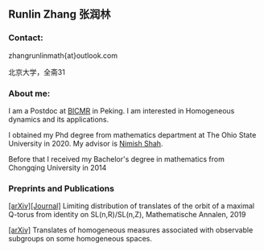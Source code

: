 ## Runlin Zhang 张润林

### Contact:

zhangrunlinmath{at}outlook.com

北京大学，全斋31

### About me:
I am a Postdoc at [BICMR](http://bicmr.pku.edu.cn) in Peking.  I am interested in Homogeneous dynamics and its applications.  

I obtained my Phd  degree from mathematics department at The Ohio State University in 2020.  My advisor is [Nimish Shah](https://people.math.osu.edu/shah.595/).

Before that I received my Bachelor's degree in mathematics from Chongqing University in 2014

### Preprints and Publications

[[arXiv]](https://arxiv.org/abs/1804.00226)[[Journal]](https://link.springer.com/article/10.1007%2Fs00208-019-01896-3) Limiting distribution of translates of the orbit of a maximal Q-torus from identity on SL(n,R)/SL(n,Z),  Mathematische Annalen, 2019
 
[[arXiv]](https://arxiv.org/abs/1909.02666) Translates of homogeneous measures associated with observable subgroups on some homogeneous spaces.

